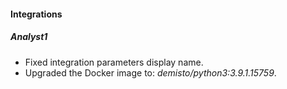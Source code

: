 
#### Integrations
##### Analyst1
- Fixed integration parameters display name.
- Upgraded the Docker image to: *demisto/python3:3.9.1.15759*.